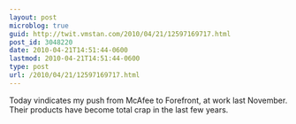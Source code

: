 ```yaml
---
layout: post
microblog: true
guid: http://twit.vmstan.com/2010/04/21/12597169717.html
post_id: 3048220
date: 2010-04-21T14:51:44-0600
lastmod: 2010-04-21T14:51:44-0600
type: post
url: /2010/04/21/12597169717.html
---
```

Today vindicates my push from McAfee to Forefront, at work last November. Their products have become total crap in the last few years.
